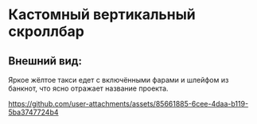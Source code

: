 # Кастомный вертикальный скроллбар
## Внешний вид:
Яркое жёлтое такси едет с включёнными фарами и шлейфом из банкнот, что ясно отражает название проекта.
 


https://github.com/user-attachments/assets/85661885-6cee-4daa-b119-5ba3747724b4

